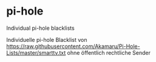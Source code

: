 # pi-hole
Individual pi-hole blacklists 

Individuelle pi-hole Blacklist von https://raw.githubusercontent.com/Akamaru/Pi-Hole-Lists/master/smarttv.txt ohne öffentlich rechtliche Sender

